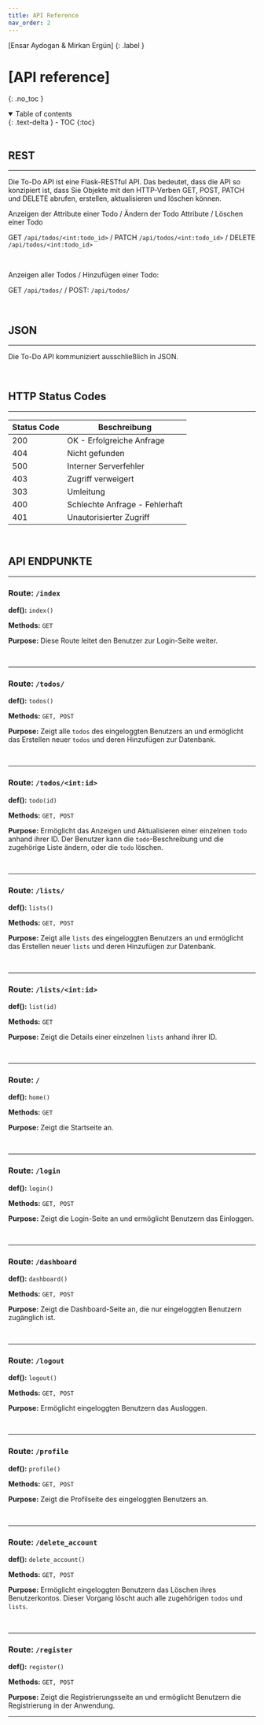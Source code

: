 ```yaml
---
title: API Reference
nav_order: 2
---
```


[Ensar Aydogan & Mirkan Ergün]
{: .label }

# [API reference]
{: .no_toc }

<details open markdown="block">
  <summary>
    Table of contents
  </summary>
  {: .text-delta }
- TOC
{:toc}
</details>

<br>

## REST
---
Die To-Do API ist eine Flask-RESTful API. Das bedeutet, dass die API so konzipiert ist, dass Sie Objekte mit den HTTP-Verben GET, POST, PATCH und DELETE abrufen, erstellen, aktualisieren und löschen können.

Anzeigen der Attribute einer Todo / Ändern der Todo Attribute / Löschen einer Todo

GET `/api/todos/<int:todo_id>` / PATCH `/api/todos/<int:todo_id>` / DELETE `/api/todos/<int:todo_id>`


<br>

Anzeigen aller Todos / Hinzufügen einer Todo:

GET `/api/todos/` / POST: `/api/todos/`

<br>



## JSON
---
Die To-Do API kommuniziert ausschließlich in JSON.

<br>

## HTTP Status Codes
---

| Status Code | Beschreibung                  |
|-------------|-------------------------------|
| 200         | OK - Erfolgreiche Anfrage     |
| 404         | Nicht gefunden                |
| 500         | Interner Serverfehler         |
| 403         | Zugriff verweigert            |
| 303         | Umleitung     |
| 400         | Schlechte Anfrage - Fehlerhaft|
| 401         | Unautorisierter Zugriff|

<br>

## API ENDPUNKTE
---
### Route: `/index`

**def():** `index()`

**Methods:** `GET`

**Purpose:** Diese Route leitet den Benutzer zur Login-Seite weiter.

<br>

---

### Route: `/todos/`

**def():** `todos()`

**Methods:** `GET, POST`

**Purpose:** Zeigt alle `todos` des eingeloggten Benutzers an und ermöglicht das Erstellen neuer `todos` und deren Hinzufügen zur Datenbank.

<br>

---

### Route: `/todos/<int:id>`

**def():** `todo(id)`

**Methods:** `GET, POST`

**Purpose:** Ermöglicht das Anzeigen und Aktualisieren einer einzelnen `todo` anhand ihrer ID. Der Benutzer kann die `todo`-Beschreibung und die zugehörige Liste ändern, oder die `todo` löschen.

<br>

---

### Route: `/lists/`

**def():** `lists()`

**Methods:** `GET, POST`

**Purpose:** Zeigt alle `lists` des eingeloggten Benutzers an und ermöglicht das Erstellen neuer `lists` und deren Hinzufügen zur Datenbank.

<br>

---

### Route: `/lists/<int:id>`

**def():** `list(id)`

**Methods:** `GET`

**Purpose:** Zeigt die Details einer einzelnen `lists` anhand ihrer ID.


<br>

---

### Route: `/`

**def():** `home()`

**Methods:** `GET`

**Purpose:** Zeigt die Startseite an.

<br>

---

### Route: `/login`

**def():** `login()`

**Methods:** `GET, POST`

**Purpose:** Zeigt die Login-Seite an und ermöglicht Benutzern das Einloggen.

<br>

---

### Route: `/dashboard`

**def():** `dashboard()`

**Methods:** `GET, POST`

**Purpose:** Zeigt die Dashboard-Seite an, die nur eingeloggten Benutzern zugänglich ist.

<br>

---

### Route: `/logout`

**def():** `logout()`

**Methods:** `GET, POST`

**Purpose:** Ermöglicht eingeloggten Benutzern das Ausloggen.

<br>

---

### Route: `/profile`

**def():** `profile()`

**Methods:** `GET, POST`

**Purpose:** Zeigt die Profilseite des eingeloggten Benutzers an.

<br>

---

### Route: `/delete_account`

**def():** `delete_account()`

**Methods:** `GET, POST`

**Purpose:** Ermöglicht eingeloggten Benutzern das Löschen ihres Benutzerkontos. Dieser Vorgang löscht auch alle zugehörigen `todos` und `lists`.

<br>

---

### Route: `/register`

**def():** `register()`

**Methods:** `GET, POST`

**Purpose:** Zeigt die Registrierungsseite an und ermöglicht Benutzern die Registrierung in der Anwendung.

---